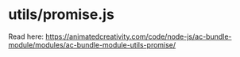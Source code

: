 # utils/promise.js

Read here: <https://animatedcreativity.com/code/node-js/ac-bundle-module/modules/ac-bundle-module-utils-promise/>
